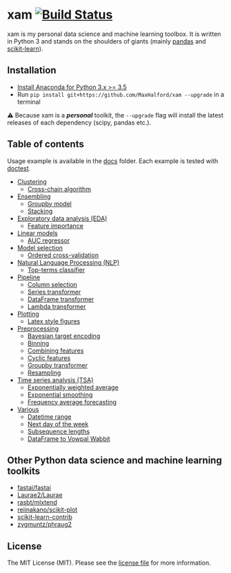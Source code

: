 # xam [![Build Status](https://travis-ci.org/MaxHalford/xam.svg?branch=master)](https://travis-ci.org/MaxHalford/xam)

xam is my personal data science and machine learning toolbox. It is written in Python 3 and stands on the shoulders of giants (mainly [pandas](https://pandas.pydata.org/) and [scikit-learn](http://scikit-learn.org/)).

## Installation

- [Install Anaconda for Python 3.x >= 3.5](https://www.continuum.io/downloads)
- Run `pip install git+https://github.com/MaxHalford/xam --upgrade` in a terminal

:warning: Because xam is a ***personal*** toolkit, the `--upgrade` flag will install the latest releases of each dependency (scipy, pandas etc.).

## Table of contents

Usage example is available in the [docs](docs) folder. Each example is tested with [doctest](https://pymotw.com/2/doctest/).

- [Clustering](docs/clustering.md)
  - [Cross-chain algorithm](docs/clustering.md#cross-chain-algorithm)
- [Ensembling](docs/ensembling.md)
  - [Groupby model](docs/ensembling.md#groupby-model)
  - [Stacking](docs/ensembling.md#stacking)
- [Exploratory data analysis (EDA)](docs/eda.md)
  - [Feature importance](docs/eda.md#feature-importance)
- [Linear models](docs/linear-models.md)
  - [AUC regressor](docs/linear-models.md#auc-regressor)
- [Model selection](docs/model-selection.md)
  - [Ordered cross-validation](docs/model-selection.md#ordered-cross-validation)
- [Natural Language Processing (NLP)](docs/nlp.md)
  - [Top-terms classifier](docs/nlp.md#top-terms-classifier)
- [Pipeline](docs/pipeline.md)
  - [Column selection](docs/pipeline.md#column-selection)
  - [Series transformer](docs/pipeline.md#series-transformer)
  - [DataFrame transformer](docs/pipeline.md#dataframe-transformer)
  - [Lambda transformer](docs/pipeline.md#lambda-transformer)
- [Plotting](docs/plotting.md)
  - [Latex style figures](docs/plotting.md#latex-style-figures)
- [Preprocessing](docs/preprocessing.md)
  - [Bayesian target encoding](docs/preprocessing.md#bayesian-target-encoding)
  - [Binning](docs/preprocessing.md#binning)
  - [Combining features](docs/preprocessing.md#combining-features)
  - [Cyclic features](docs/preprocessing.md#cyclic-features)
  - [Groupby transformer](docs/preprocessing.md#groupby-transformer)
  - [Resampling](docs/preprocessing.md#resampling)
- [Time series analysis (TSA)](docs/tsa.md)
  - [Exponentially weighted average](docs/tsa.md#ewm-optimization)
  - [Exponential smoothing](docs/tsa.md#exponential-smoothing)
  - [Frequency average forecasting](docs/tsa.md#frequency-average-forecasting)
- [Various](docs/various.md)
  - [Datetime range](docs/various.md#datetime-range)
  - [Next day of the week](docs/various.md#next-day-of-the-week)
  - [Subsequence lengths](docs/various.md#subsequence-lengths)
  - [DataFrame to Vowpal Wabbit](docs/various.md#dataFrame-to-vowpal-wabbit)

## Other Python data science and machine learning toolkits

- [fastai/fastai](https://github.com/fastai/fastai)
- [Laurae2/Laurae](https://github.com/Laurae2/Laurae)
- [rasbt/mlxtend](https://github.com/rasbt/mlxtend)
- [reiinakano/scikit-plot](https://github.com/reiinakano/scikit-plot)
- [scikit-learn-contrib](https://github.com/scikit-learn-contrib)
- [zygmuntz/phraug2](https://github.com/zygmuntz/phraug2)

## License

The MIT License (MIT). Please see the [license file](LICENSE) for more information.
